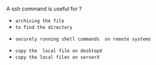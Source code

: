 A ssh command is useful for ?

 * `archiving the file`
 * `to find the directory`
 + `securely running shell commands  on remote systems`
 * `copy the  local file on desktopX`
 * `copy the local files on serverX`
